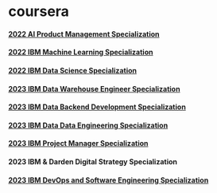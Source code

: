 # coursera
#### [2022 AI Product Management Specialization](https://github.com/kaysunphd/coursera/tree/main/AI_Product_Managers)
#### [2022 IBM Machine Learning Specialization](https://github.com/kaysunphd/coursera/tree/main/IBM_Machine_Learning)
#### [2022 IBM Data Science Specialization](https://github.com/kaysunphd/coursera/tree/main/IBM_Data_Science)
#### [2023 IBM Data Warehouse Engineer Specialization](https://github.com/kaysunphd/coursera/tree/main/IBM_Data_Warehousing)
#### [2023 IBM Data Backend Development Specialization](https://github.com/kaysunphd/coursera/tree/main/IBM_Backend)
#### [2023 IBM Data Data Engineering Specialization](https://github.com/kaysunphd/coursera/tree/main/IBM_Data_Engineering)
#### [2023 IBM Project Manager Specialization](https://github.com/kaysunphd/coursera/tree/main/IBM_Project_Management)
#### 2023 IBM & Darden Digital Strategy Specialization
#### [2023 IBM DevOps and Software Engineering Specialization](https://github.com/kaysunphd/coursera/tree/main/IBM_DevOps)
